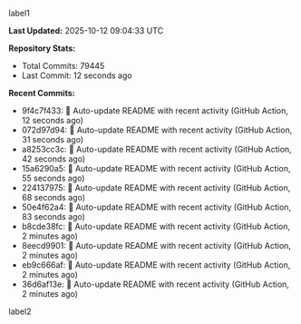
label1 
<!-- ACTIVITY_START -->
**Last Updated:** 2025-10-12 09:04:33 UTC

**Repository Stats:**
- Total Commits: 79445
- Last Commit: 12 seconds ago

**Recent Commits:**
- 9f4c7f433: 🤖 Auto-update README with recent activity (GitHub Action, 12 seconds ago)
- 072d97d94: 🤖 Auto-update README with recent activity (GitHub Action, 31 seconds ago)
- a8253cc3c: 🤖 Auto-update README with recent activity (GitHub Action, 42 seconds ago)
- 15a6290a5: 🤖 Auto-update README with recent activity (GitHub Action, 55 seconds ago)
- 224137975: 🤖 Auto-update README with recent activity (GitHub Action, 68 seconds ago)
- 50e4f62a4: 🤖 Auto-update README with recent activity (GitHub Action, 83 seconds ago)
- b8cde38fc: 🤖 Auto-update README with recent activity (GitHub Action, 2 minutes ago)
- 8eecd9901: 🤖 Auto-update README with recent activity (GitHub Action, 2 minutes ago)
- eb9c666af: 🤖 Auto-update README with recent activity (GitHub Action, 2 minutes ago)
- 36d6af13e: 🤖 Auto-update README with recent activity (GitHub Action, 2 minutes ago)
<!-- ACTIVITY_END -->

label2
